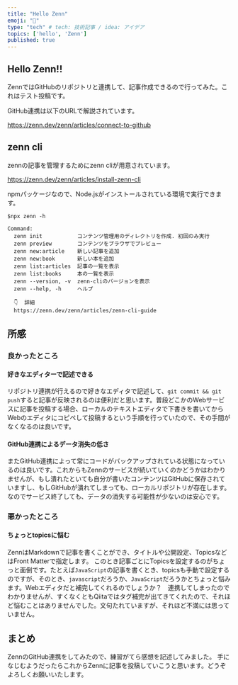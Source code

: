```yaml
---
title: "Hello Zenn"
emoji: "🐬"
type: "tech" # tech: 技術記事 / idea: アイデア
topics: ['hello', 'Zenn']
published: true
---
```


## Hello Zenn!!

ZennではGitHubのリポジトリと連携して、記事作成できるので行ってみた。これはテスト投稿です。

GitHub連携は以下のURLで解説されています。

https://zenn.dev/zenn/articles/connect-to-github

## zenn cli

zennの記事を管理するためにzenn cliが用意されています。

https://zenn.dev/zenn/articles/install-zenn-cli

npmパッケージなので、Node.jsがインストールされている環境で実行できます。

```
$npx zenn -h

Command:
  zenn init           コンテンツ管理用のディレクトリを作成. 初回のみ実行
  zenn preview        コンテンツをブラウザでプレビュー
  zenn new:article    新しい記事を追加
  zenn new:book       新しい本を追加
  zenn list:articles  記事の一覧を表示
  zenn list:books     本の一覧を表示
  zenn --version, -v  zenn-cliのバージョンを表示
  zenn --help, -h     ヘルプ

  👇  詳細
  https://zenn.dev/zenn/articles/zenn-cli-guide
```

## 所感

### 良かったところ

#### 好きなエディターで記述できる

リポジトリ連携が行えるので好きなエディタで記述して、`git commit && git push`すると記事が反映されるのは便利だと思います。普段どこかのWebサービスに記事を投稿する場合、ローカルのテキストエディタで下書きを書いてからWebのエディタにコピペして投稿するという手順を行っていたので、その手間がなくなるのは良いです。

#### GitHub連携によるデータ消失の低さ

またGitHub連携によって常にコードがバックアップされている状態になっているのは良いです。これからもZennのサービスが続いていくのかどうかはわかりませんが、もし潰れたといても自分が書いたコンテンツはGitHubに保存されていますし、もしGitHubが潰れてしまっても、ローカルリポジトリが存在します。なのでサービス終了しても、データの消失する可能性が少ないのは安心です。


### 悪かったところ

#### ちょっとtopicsに悩む

ZennはMarkdownで記事を書くことができ、タイトルや公開設定、TopicsなどはFront Matterで指定します。
このとき記事ごとにTopicsを設定するのがちょっと面倒です。たとえば`JavaScript`の記事を書くとき、topicsも手動で設定するのですが、そのとき、`javascript`だろうか、`JavaScript`だろうかとちょっと悩みます。Webエディタだと補完してくれるのでしょうか？　連携してしまったのでわかりませんが、すくなくともQiitaではタグ補完が出てきてくれたので、それほど悩むことはありませんでした。文句たれていますが、それほど不満には思っていません。

## まとめ

ZennのGitHub連携をしてみたので、練習がてら感想を記述してみました。
手になじむようだったらこれからZennに記事を投稿していこうと思います。どうぞよろしくお願いいたします。
